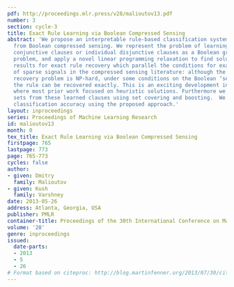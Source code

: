 ```yaml
---
pdf: http://proceedings.mlr.press/v28/malioutov13.pdf
number: 3
section: cycle-3
title: Exact Rule Learning via Boolean Compressed Sensing
abstract: 'We propose an interpretable rule-based classification system based on ideas
  from Boolean compressed sensing. We represent the problem of learning individual
  conjunctive clauses or individual disjunctive clauses as a Boolean group testing
  problem, and apply a novel linear programming relaxation to find solutions. We derive
  results for exact rule recovery which parallel the conditions for exact recovery
  of sparse signals in the compressed sensing literature: although the general rule
  recovery problem is NP-hard, under some conditions on the Boolean ‘sensing’ matrix,
  the rule can be recovered exactly. This is an exciting development in rule learning
  where most prior work focused on heuristic solutions. Furthermore we construct rule
  sets from these learned clauses using set covering and boosting.  We show competitive
  classification accuracy using the proposed approach.'
layout: inproceedings
series: Proceedings of Machine Learning Research
id: malioutov13
month: 0
tex_title: Exact Rule Learning via Boolean Compressed Sensing
firstpage: 765
lastpage: 773
page: 765-773
cycles: false
author:
- given: Dmitry
  family: Malioutov
- given: Kush
  family: Varshney
date: 2013-05-26
address: Atlanta, Georgia, USA
publisher: PMLR
container-title: Proceedings of the 30th International Conference on Machine Learning
volume: '28'
genre: inproceedings
issued:
  date-parts:
  - 2013
  - 5
  - 26
# Format based on citeproc: http://blog.martinfenner.org/2013/07/30/citeproc-yaml-for-bibliographies/
---
```

